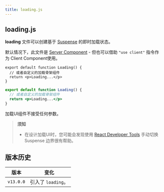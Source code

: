 ```yaml
---
title: loading.js
---
```


## loading.js

**loading** 文件可以创建基于 [Suspense](/docs/app/building-your-application/routing/loading-ui-and-streaming) 的即时加载状态。

默认情况下，此文件是 [Server Component](/docs/app/building-your-application/rendering/server-components) - 但也可以借助 `"use client"` 指令作为 Client Component使用。

```tsx filename="app/feed/loading.tsx" switcher
export default function Loading() {
  // 或者自定义的加载骨架组件
  return <p>Loading...</p>
}
```

```jsx filename="app/feed/loading.js" switcher
export default function Loading() {
  // 或者自定义的加载骨架组件
  return <p>Loading...</p>
}
```

加载UI组件不接受任何参数。

> **须知**
>
> - 在设计加载UI时，您可能会发现使用 [React Developer Tools](https://react.dev/learn/react-developer-tools) 手动切换 Suspense 边界很有帮助。

## 版本历史

| 版本   | 变化               |
| --------- | --------------------- |
| `v13.0.0` | 引入了 `loading`。 |